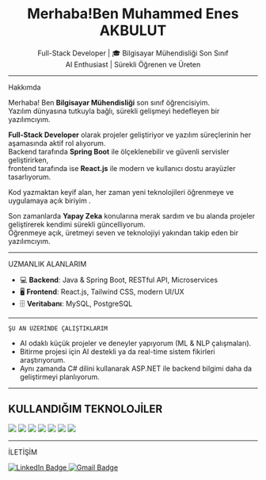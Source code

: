 <h1 align="center"> Merhaba!Ben Muhammed Enes AKBULUT </h1>

<p align="center">
   Full-Stack Developer | 🎓 Bilgisayar Mühendisliği Son Sınıf <br>
   AI Enthusiast |  Sürekli Öğrenen ve Üreten
</p>

---

 Hakkımda

Merhaba! Ben **Bilgisayar Mühendisliği** son sınıf öğrencisiyim.  
Yazılım dünyasına tutkuyla bağlı, sürekli gelişmeyi hedefleyen bir yazılımcıyım.

**Full-Stack Developer** olarak projeler geliştiriyor ve yazılım süreçlerinin her aşamasında aktif rol alıyorum.  
Backend tarafında **Spring Boot** ile ölçeklenebilir ve güvenli servisler geliştirirken,  
frontend tarafında ise **React.js** ile modern ve kullanıcı dostu arayüzler tasarlıyorum.

Kod yazmaktan keyif alan, her zaman yeni teknolojileri öğrenmeye ve uygulamaya açık biriyim .


Son zamanlarda **Yapay Zeka** konularına merak sardım ve bu alanda projeler geliştirerek kendimi sürekli güncelliyorum.  
Öğrenmeye açık, üretmeyi seven ve teknolojiyi yakından takip eden bir yazılımcıyım. 

---

 UZMANLIK ALANLARIM
- 💻 **Backend**: Java & Spring Boot, RESTful API, Microservices  
- 🖥️ **Frontend**: React.js, Tailwind CSS, modern UI/UX  
- 🗄️ **Veritabanı**: MySQL, PostgreSQL

---

    ŞU AN ÜZERİNDE ÇALIŞTIKLARIM
-  AI odaklı küçük projeler ve deneyler yapıyorum (ML & NLP çalışmaları).
-  Bitirme projesi için AI destekli ya da real-time sistem fikirleri araştırıyorum.
-  Aynı zamanda C# dilini kullanarak ASP.NET ile backend bilgimi daha da geliştirmeyi planlıyorum.

---

##  KULLANDIĞIM TEKNOLOJİLER
<img src="https://img.shields.io/badge/Java-ED8B00?style=for-the-badge&logo=java&logoColor=white"/> 
<img src="https://img.shields.io/badge/SpringBoot-6DB33F?style=for-the-badge&logo=springboot&logoColor=white"/> 
<img src="https://img.shields.io/badge/React-20232A?style=for-the-badge&logo=react&logoColor=61DAFB"/>
<img src="https://img.shields.io/badge/TailwindCSS-06B6D4?style=for-the-badge&logo=tailwindcss&logoColor=white"/>
<img src="https://img.shields.io/badge/Python-3776AB?style=for-the-badge&logo=python&logoColor=white"/>
<img src="https://img.shields.io/badge/MySQL-4479A1?style=for-the-badge&logo=mysql&logoColor=white"/>
<img src="https://img.shields.io/badge/PostgreSQL-336791?style=for-the-badge&logo=postgresql&logoColor=white"/>


---

 İLETİŞİM
<p align="left">
  <a href="https://www.linkedin.com/in/enes-akbulut/" target="_blank">
    <img src="https://img.shields.io/badge/LinkedIn-%230077B5?style=for-the-badge&logo=linkedin&logoColor=white" alt="LinkedIn Badge"/>
  </a>
  <a href="mailto:akbltenes638@gmail.com">
    <img src="https://img.shields.io/badge/Gmail-D14836?style=for-the-badge&logo=gmail&logoColor=white" alt="Gmail Badge"/>
  </a>
</p>



